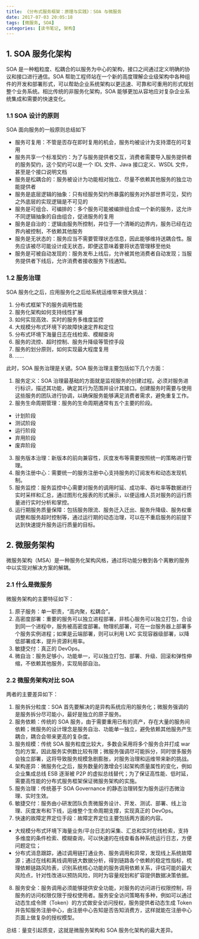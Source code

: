 ```yaml
---
title: 《分布式服务框架：原理与实践》：SOA 与微服务
date: 2017-07-03 20:05:18
tags: [微服务, SOA]
categories: [读书笔记, 架构]
---
```


## 1. SOA 服务化架构
SOA 是一种粗粒度、松耦合的以服务为中心的架构，接口之间通过定义明确的协议和接口进行通信。SOA 帮助工程师站在一个新的高度理解企业级架构中各种组件的开发和部署形式，可以帮助企业系统架构以更迅速、可靠和可重用的形式规划整个业务系统。相比传统的非服务化架构，SOA 能够更加从容地应对复杂企业系统集成和需要的快速变化。
<!--more-->

### 1.1 SOA 设计的原则
SOA 面向服务的一般原则总结如下

- 服务可复用：不管是否存在即时复用的机会，服务均被设计为支持潜在的可复用
- 服务共享一个标准契约：为了与服务提供者交互，消费者需要导入服务提供者的服务契约，这个契约可以是一个 IDL 文件、Java 接口定义、WSDL 文件，甚至是个接口说明文档
- 服务是松耦合的：服务被设计为功能相对独立、尽量不依赖其他服务的独立功能提供者
- 服务是底层逻辑的抽象：只有经服务契约所暴露的服务对外部世界可见，契约之外底层的实现逻辑是不可见的
- 服务是可组合、可编排的：多个服务可能被编排组合成一个新的服务，这允许不同逻辑抽象的自由组合，促进服务的复用
- 服务是自治的：逻辑由服务所控制，并位于一个清晰的边界内，服务已经在边界内被控制，不依赖其他服务
- 服务是无状态的：服务应当不需要管理状态信息，因此能够维持送耦合性。服务应该被尽可能设计成无状态，即便这意味着要将状态管理移至他处
- 服务是可被自动发现的：服务发布上线后，允许被其他消费者自动发现；当服务提供者下线后，允许消费者接收服务下线通知。

### 1.2 服务治理
SOA 服务化之后，应用服务化之后给系统运维带来很大挑战：

1. 分布式框架下的服务调用性能
2. 服务化架构如何支持线性扩展
3. 如何实现高效、实时的服务多维度监控
4. 大规模分布式环境下的故障快速定界和定位
5. 分布式环境下海量日志在线检索、模糊查询
6. 服务的流控、超时控制、服务升降级等管控手段
7. 服务的划分原则，如何实现最大程度复用
8. ......

此时，SOA 服务治理是关键。SOA 服务治理主要包括如下几个方面：

1. 服务定义：SOA 治理最基础的方面就是监视服务的创建过程。必须对服务进行标识，描述其功能，确定其行为范围并设计其接口。创建服务时需要与使用这些服务的团队进行协调，以确保服务能够满足消费者需求，避免重复工作。
2. 服务生命周期管理：服务的生命周期通常有五个主要的阶段。
  - 计划阶段
  - 测试阶段
  - 运行阶段
  - 弃用阶段
  - 废弃阶段
3. 服务版本治理：新版本的前向兼容性，灰度发布等需要按照统一的策略进行管理。
4. 服务注册中心：需要统一的服务注册中心支持服务的订阅发布和动态发现机制。
5. 服务监控：服务监控中心需要对服务的调用时延、成功率、吞吐率等数据进行实时采样和汇总，通过图形化报表的形式展示，以便运维人员对服务的运行质量进行实时分析和掌控。
6. 运行期服务质量保障：包括服务限流、服务迁入迁出、服务升降级、服务权重调整和服务超时控制等，通过运行期的动态治理，可以在不重启服务的前提下达到快速提升服务运行质量的目标。

## 2. 微服务架构
微服务架构（MSA）是一种服务化架构风格，通过将功能分散到各个离散的服务中以实现对解决方案的解耦。

### 2.1 什么是微服务
微服务架构的主要特征如下：

1. 原子服务：单一职责，“高内聚，松耦合”。
2. 高密度部署：重要的服务可以独立进程部署，非核心服务可以独立打包，合设到同一个进程中，服务被高密度部署。物理机部署，可在一台服务器上部署多个服务实例进程；如果是云端部署，则可以利用 LXC 实现容器级部署，以降低部署成本，提升资源利用率。
3. 敏捷交付：真正的 DevOps。
4. 微自治：服务足够小，功能单一，可以独立打包、部署、升级、回滚和弹性伸缩，不依赖其他服务，实现局部自治。

### 2.2 微服务架构对比 SOA
两者的主要差异如下：

1. 服务拆分粒度：SOA 首先要解决的是异构系统应用的服务化；微服务强调的是服务拆分尽可能小，最好是独立的原子服务。
2. 服务依赖：传统的 SOA 服务，由于需要重用已有的资产，存在大量的服务间依赖；微服务的设计理念是服务自治、功能单一独立，避免依赖其他服务产生耦合，耦合会带来更高的复杂度。
3. 服务规模：传统 SOA 服务粒度比较大，多数会采用将多个服务合并打成 war 包的方案，因此服务实例数比较有限；微服务强调尽可能拆分，同时很多服务会独立部署，这将导致服务规模急剧膨胀，对服务治理和运维带来新的挑战。
4. 架构差异：微服务化之后，服务数量的激增会引起架构质量属性的变化，例如企业集成总线 ESB 逐渐被 P2P 的虚拟总线替代；为了保证高性能、低时延，需要高性能的分布式服务框架保证微服务架构的实施。
5. 服务治理：传统基于 SOA Governance 的静态治理转型为服务运行态微治理、实时生效。
6. 敏捷交付：服务由小研发团队负责微服务设计、开发、测试、部署、线上治理、灰度发布和下线，运维整个生命周期支撑，实现真正的 DevOps。
7. 快速的故障定界定位手段：故障定界定位主要包括两方面的内容。
  - 大规模分布式环境下海量业务/平台日志的采集、汇总和实时在线检索，支持多维度的条件检索、模糊查询，可以快速的在线查看各种系统运行日志，方便问题定位；
  - 分布式消息跟踪，通过调用链打通业务、服务调用和异常，发现线上系统故障源；通过在线和离线调用链大数据分析，得到链路各个依赖的稳定性指标，梳理依赖链路风险表，识别系统核心功能的服务调用依赖关系，评估可能的最大风险点，针对性改进以预防风险，同时为容量规划和扩容提供数据决策依据。
8. 服务安全：服务调用必须能够提供安全功能，对服务的访问进行权限控制，将服务的访问权限仅限于授权使用者。服务安全访问策略有多种，例如可以通过动态生成令牌（Token）的方式做安全访问授权，服务提供者动态生成 Token 并告知服务注册中心，由注册中心告知是否告知消费方，这样就能在注册中心页面上做复杂的授权模型。

总结：量变引起质变，这就是微服务架构和 SOA 服务化架构的最大差异。